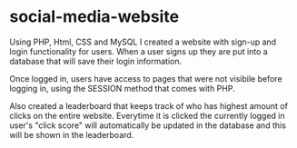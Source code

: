 # social-media-website

Using PHP, Html, CSS and MySQL I created a website with sign-up and login functionality for users. When a user signs up they are put into a database that will save 
their login information.

Once logged in, users have access to pages that were not visibile before logging in, using the SESSION method that comes with PHP.

Also created a leaderboard that keeps track of who has highest amount of clicks on the entire website. Everytime it is clicked the currently logged in user's 
"click score" will automatically be updated in the database and this will be shown in the leaderboard.
